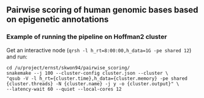 ## Pairwise scoring of human genomic bases based on epigenetic annotations

### Example of running the pipeline on Hoffman2 cluster
Get an interactive node (```qrsh -l h_rt=8:00:00,h_data=1G -pe shared 12```) and run: 
  ```
  cd /u/project/ernst/skwon94/pairwise_scoring/
  snakemake --j 100 --cluster-config cluster.json --cluster \
  "qsub -V -l h_rt={cluster.time},h_data={cluster.memory} -pe shared {cluster.threads} -N {cluster.name} -j y -o {cluster.output}" \
  --latency-wait 60 --quiet --local-cores 12
  ```
